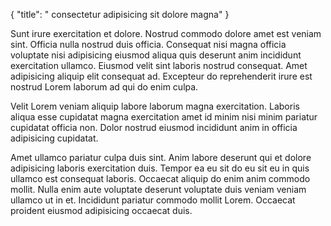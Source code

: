{
  "title": " consectetur adipisicing sit dolore magna"
}

Sunt irure exercitation et dolore. Nostrud commodo dolore amet est veniam sint. Officia nulla nostrud duis officia. Consequat nisi magna officia voluptate nisi adipisicing eiusmod aliqua quis deserunt anim incididunt exercitation ullamco. Eiusmod velit sint laboris nostrud consequat. Amet adipisicing aliquip elit consequat ad. Excepteur do reprehenderit irure est nostrud Lorem laborum ad qui do enim culpa.

Velit Lorem veniam aliquip labore laborum magna exercitation. Laboris aliqua esse cupidatat magna exercitation amet id minim nisi minim pariatur cupidatat officia non. Dolor nostrud eiusmod incididunt anim in officia adipisicing cupidatat.

Amet ullamco pariatur culpa duis sint. Anim labore deserunt qui et dolore adipisicing laboris exercitation duis. Tempor ea eu sit do eu sit eu in quis ullamco est consequat laboris. Occaecat aliquip do enim anim commodo mollit. Nulla enim aute voluptate deserunt voluptate duis veniam veniam ullamco ut in et. Incididunt pariatur commodo mollit Lorem. Occaecat proident eiusmod adipisicing occaecat duis.